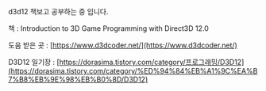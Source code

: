 d3d12 책보고 공부하는 중 입니다.

책 : Introduction to 3D Game Programming with Direct3D 12.0

도움 받은 곳 : [https://www.d3dcoder.net/](https://www.d3dcoder.net/)

D3D12 일기장 : [https://dorasima.tistory.com/category/프로그래밍/D3D12](https://dorasima.tistory.com/category/%ED%94%84%EB%A1%9C%EA%B7%B8%EB%9E%98%EB%B0%8D/D3D12)


